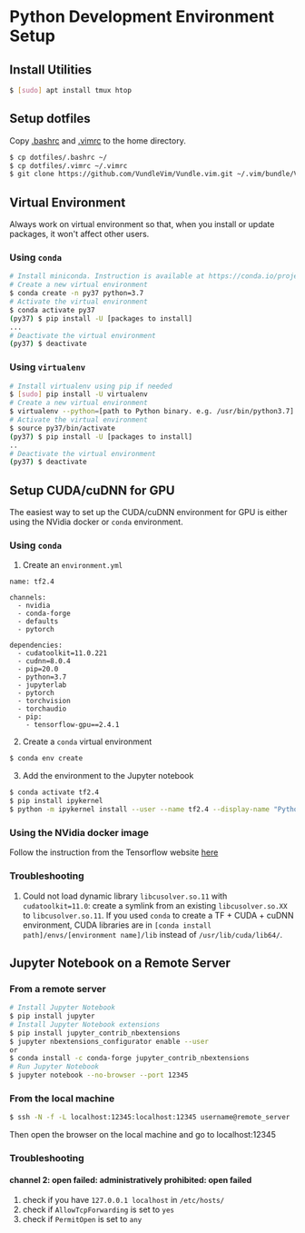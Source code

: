 # Python Development Environment Setup

## Install Utilities
```bash
$ [sudo] apt install tmux htop
```

## Setup dotfiles
Copy [.bashrc](.bashrc) and [.vimrc](.vimrc) to the home directory.
```bash
$ cp dotfiles/.bashrc ~/
$ cp dotfiles/.vimrc ~/.vimrc
$ git clone https://github.com/VundleVim/Vundle.vim.git ~/.vim/bundle/Vundle.vim
```

## Virtual Environment
Always work on virtual environment so that, when you install or update packages, it won't affect other users.

### Using `conda`
```bash
# Install miniconda. Instruction is available at https://conda.io/projects/conda/en/latest/user-guide/install/index.html
# Create a new virtual environment
$ conda create -n py37 python=3.7
# Activate the virtual environment
$ conda activate py37
(py37) $ pip install -U [packages to install]
...
# Deactivate the virtual environment
(py37) $ deactivate
```

### Using `virtualenv`
```bash
# Install virtualenv using pip if needed
$ [sudo] pip install -U virtualenv
# Create a new virtual environment
$ virtualenv --python=[path to Python binary. e.g. /usr/bin/python3.7] py37
# Activate the virtual environment
$ source py37/bin/activate
(py37) $ pip install -U [packages to install]
..
# Deactivate the virtual environment
(py37) $ deactivate
```

## Setup CUDA/cuDNN for GPU
The easiest way to set up the CUDA/cuDNN environment for GPU is either using the NVidia docker or `conda` environment.

### Using `conda`

1. Create an `environment.yml`
```
name: tf2.4 

channels:  
  - nvidia
  - conda-forge
  - defaults
  - pytorch
  
dependencies:  
  - cudatoolkit=11.0.221
  - cudnn=8.0.4
  - pip=20.0
  - python=3.7
  - jupyterlab
  - pytorch
  - torchvision
  - torchaudio
  - pip:
    - tensorflow-gpu==2.4.1
```
2. Create a `conda` virtual environment
```bash
$ conda env create
```
3. Add the environment to the Jupyter notebook
```bash
$ conda activate tf2.4
$ pip install ipykernel
$ python -m ipykernel install --user --name tf2.4 --display-name "Python 3.7 (TF2.4)"    
```

### Using the NVidia docker image
Follow the instruction from the Tensorflow website [here](https://www.tensorflow.org/install/docker)

### Troubleshooting

1. Could not load dynamic library `libcusolver.so.11` with `cudatoolkit=11.0`: create a symlink from an existing `libcusolver.so.XX` to `libcusolver.so.11`. If you used `conda` to create a TF + CUDA + cuDNN environment, CUDA libraries are in `[conda install path]/envs/[environment name]/lib` instead of `/usr/lib/cuda/lib64/`.

## Jupyter Notebook on a Remote Server

### From a remote server

```bash
# Install Jupyter Notebook
$ pip install jupyter
# Install Jupyter Notebook extensions
$ pip install jupyter_contrib_nbextensions
$ jupyter nbextensions_configurator enable --user
or
$ conda install -c conda-forge jupyter_contrib_nbextensions
# Run Jupyter Notebook
$ jupyter notebook --no-browser --port 12345
```

### From the local machine
```bash
$ ssh -N -f -L localhost:12345:localhost:12345 username@remote_server
```
Then open the browser on the local machine and go to localhost:12345

### Troubleshooting

#### channel 2: open failed: administratively prohibited: open failed

1. check if you have `127.0.0.1 localhost` in `/etc/hosts/`
2. check if `AllowTcpForwarding` is set to `yes`
3. check if `PermitOpen` is set to `any`
